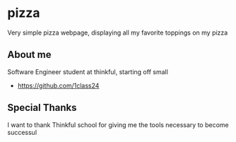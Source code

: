 # pizza

Very simple pizza webpage, displaying all my favorite toppings on my pizza

## About me

Software Engineer student at thinkful, starting off small
* https://github.com/1class24

## Special Thanks

I want to thank Thinkful school for giving me the tools necessary to become successul
